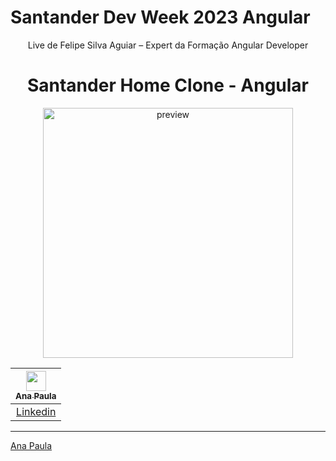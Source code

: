 # Santander Dev Week 2023 Angular
<div align="center">
Live de Felipe Silva Aguiar – Expert da Formação Angular Developer 

<h1 align="center">
 <img src=" ">
  <br />
  Santander Home Clone - Angular
</h1>

<div align="center">
  	<a href="#">
      <img src=".github/assets/LogoAngular.png" width="400" alt="preview" />
  	</a>
</div>

</div>


| [<img src="https://avatars.githubusercontent.com/u/45314696?v=4" alt="" size="32" height="32" width="32" data-view-component="true" class="avatar circle"><br><sub>Ana Paula</sub>](https://github.com/PaulaSena) |
| :---------------------------------------------------------------------------------------------------------------------------------------: |
|                                             [Linkedin](www.linkedin.com/in/paulassena)                                             |

---

[Ana Paula](https://github.com/PaulaSena)
